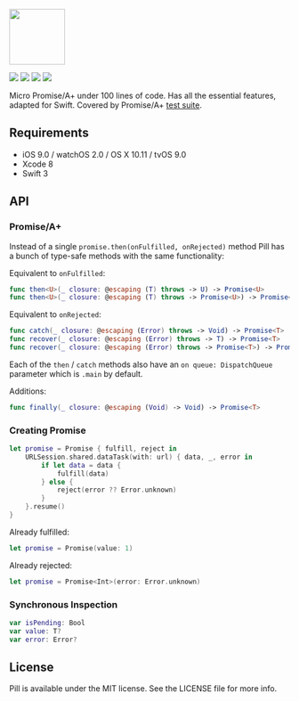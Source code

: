 <p align="left"><img src="https://cloud.githubusercontent.com/assets/1567433/19490843/61cd2460-9579-11e6-9269-6cdebdf2a1cb.png" height="100"/>

<p align="left">
<img src="https://img.shields.io/cocoapods/v/Pill.svg?label=version">
<img src="https://img.shields.io/badge/supports-CocoaPods%20%7C%20Carthage%20%7C%20SwiftPM-green.svg">
<img src="https://img.shields.io/cocoapods/p/Pill.svg?style=flat)">
<a href="https://travis-ci.org/kean/Pill"><img src="https://img.shields.io/travis/kean/Pill/master.svg"></a>
</p>

Micro Promise/A+ under 100 lines of code. Has all the essential features, adapted for Swift. Covered by Promise/A+ [test suite](https://github.com/promises-aplus/promises-tests).

## Requirements

- iOS 9.0 / watchOS 2.0 / OS X 10.11 / tvOS 9.0
- Xcode 8
- Swift 3

## API

### Promise/A+

Instead of a single `promise.then(onFulfilled, onRejected)` method Pill has a bunch of type-safe methods with the same functionality:

Equivalent to `onFulfilled`:

```swift
func then<U>(_ closure: @escaping (T) throws -> U) -> Promise<U>
func then<U>(_ closure: @escaping (T) throws -> Promise<U>) -> Promise<U>
```

Equivalent to `onRejected`:

```swift
func catch(_ closure: @escaping (Error) throws -> Void) -> Promise<T>
func recover(_ closure: @escaping (Error) throws -> T) -> Promise<T>
func recover(_ closure: @escaping (Error) throws -> Promise<T>) -> Promise<T>
```

Each of the `then` / `catch` methods also have an `on queue: DispatchQueue` parameter which is `.main` by default.

Additions:

```swift
func finally(_ closure: @escaping (Void) -> Void) -> Promise<T>
```

### Creating Promise

```swift
let promise = Promise { fulfill, reject in
    URLSession.shared.dataTask(with: url) { data, _, error in
        if let data = data {
            fulfill(data)
        } else {
            reject(error ?? Error.unknown)
        }
    }.resume()
}
```

Already fulfilled:

```swift
let promise = Promise(value: 1)
```

Already rejected:

```swift
let promise = Promise<Int>(error: Error.unknown)
```

### Synchronous Inspection

```swift
var isPending: Bool
var value: T?
var error: Error?
```

## License

Pill is available under the MIT license. See the LICENSE file for more info.
